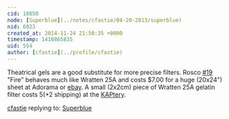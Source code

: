 ```yaml
---
cid: 10850
node: [Superblue](../notes/cfastie/04-20-2013/superblue)
nid: 6923
created_at: 2014-11-24 21:50:35 +0000
timestamp: 1416865835
uid: 554
author: [cfastie](../profile/cfastie)
---
```


Theatrical gels are a good substitute for more precise filters. Rosco [#19](/n/19) "Fire" behaves much like Wratten 25A and costs $7.00 for a huge (20x24") sheet at Adorama or [ebay](http://www.ebay.com/itm/Rosco-Roscolux-19-Fire-Gel-Filter-Sheet-20-x24-Sheet-/150964825125?pt=LH_DefaultDomain_0&hash=item2326346c25). A small (2x2cm) piece of Wratten 25A gelatin filter costs $5 (+$2 shipping) at the [KAPtery](http://fastie.net/product/wratten25a/).

[cfastie](../profile/cfastie) replying to: [Superblue](../notes/cfastie/04-20-2013/superblue)

